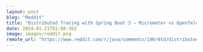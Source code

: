 ```yaml
---
layout: post
blog: "Reddit"
title: "Distributed Tracing with Spring Boot 3 — Micrometer vs OpenTelemetry"
date: 2024-01-21T01:08:36Z
image: images/reddit.png
remote_url: "https://www.reddit.com/r/java/comments/19br8td/distributed_tracing_with_spring_boot_3_micrometer/"
---
```

